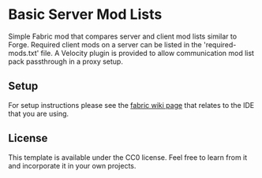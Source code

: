 # Basic Server Mod Lists

Simple Fabric mod that compares server and client mod lists similar to Forge.  Required client mods on a server can be listed in the 'required-mods.txt' file.  A Velocity plugin is provided to allow communication mod list pack passthrough in a proxy setup.
## Setup

For setup instructions please see the [fabric wiki page](https://fabricmc.net/wiki/tutorial:setup) that relates to the IDE that you are using.

## License

This template is available under the CC0 license. Feel free to learn from it and incorporate it in your own projects.
